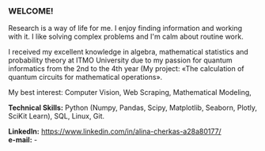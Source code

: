 ### WELCOME!

Research is a way of life for me. I enjoy finding information and working with it. I like solving complex problems and I'm calm about routine work.

I received my excellent knowledge in algebra, mathematical statistics and probability theory at ITMO University due to my passion for quantum informatics from the 2nd to the 4th year (My project: «The calculation of quantum circuits for mathematical operations».

My best interest: Computer Vision, Web Scraping, Mathematical Modeling,

**Technical Skills:** Python (Numpy, Pandas, Scipy, Matplotlib, Seaborn, Plotly, SciKit Learn), SQL, Linux, Git.


  **LinkedIn:** https://www.linkedin.com/in/alina-cherkas-a28a80177/  
  **e-mail:** -
